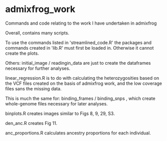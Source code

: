 # admixfrog_work
Commands and code relating to the work I have undertaken in admixfrog

Overall, contains many scripts. 

To use the commands listed in 'streamlined_code.R' the packages and commands created in 'lib.R' must first be loaded in. Otherwise it cannot create the plots. 

Others: initial_image / readingin_data are just to create the dataframes necessary for further analyses. 

linear_regression.R is to do with calculating the heterozygosities based on the VCF files created on the          basis of admixfrog work, and the low coverage files sans the missing data. 

This is much the same for: binding_frames / binding_snps , which create whole-genome files necessary for later analyses. 

binplots.R creates images similar to Figs 8, 9, 29, S3. 

den_anc.R creates Fig 11.

anc_proportions.R calculates ancestry proportions for each individual. 
